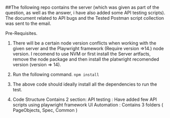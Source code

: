 ##The following repo contains the server (which was given as part of the question, as well as the answer, i have also added some API testing scripts). The document related to API bugs and the Tested Postman script collection was sent to the email. 

Pre-Requisites. 
1. There will be a certain node version conflicts when working with the given server and the Playwright framework (Require version =>14.) node version. I recomend to use NVM or first install the Server artfacts, remove the node package and then install the platwright recomended version (version => 14). 

2. Run the following command.
    `npm install`
3. The above code should ideally install all the dependencies to run the test.
4. Code Structure
    Contains 2 section: API testing : Have added few API scripts using playwright framework
                        UI Automation : Contains 3 folders ( PageObjects, Spec, Common )
                                        
